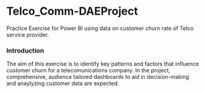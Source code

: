 # Telco_Comm-DAEProject
Practice Exercise for Power BI using data on customer churn rate of Telco service provider.

### Introduction
The aim of this exercise is to identify key patterns and factors that influence customer churn for a telecomunications company. In the project, comprehensive, audience tailored dashboards to aid in decision-making and anaylyzing customer data are expected. 
